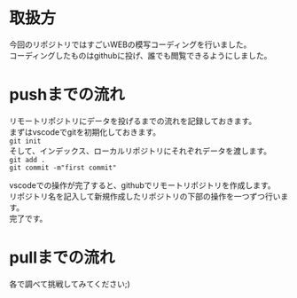 # 取扱方
今回のリポジトリではすごいWEBの模写コーディングを行いました。  
コーディングしたものはgithubに投げ、誰でも閲覧できるようにしました。  

# pushまでの流れ
リモートリポジトリにデータを投げるまでの流れを記録しておきます。  
まずはvscodeでgitを初期化しておきます。  
` git init `  
そして、インデックス、ローカルリポジトリにそれぞれデータを渡します。  
` git add . `  
` git commit -m"first commit" `  
  
vscodeでの操作が完了すると、githubでリモートリポジトリを作成します。  
リポジトリ名を記入して新規作成したリポジトリの下部の操作を一つずつ行います。  
完了です。
# pullまでの流れ
各で調べて挑戦してみてください;)